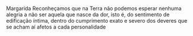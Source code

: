 Margarida
Reconheçamos que na Terra não podemos esperar nenhuma alegria a não ser aquela que nasce da dor, isto é, do sentimento de edificação íntima, dentro do cumprimento exato e severo dos deveres que se acham aí afetos a cada personalidade
